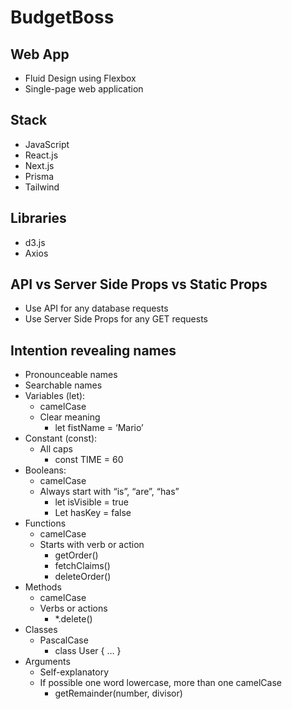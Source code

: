 # BudgetBoss

## Web App

- Fluid Design using Flexbox
- Single-page web application

## Stack

- JavaScript
- React.js
- Next.js
- Prisma
- Tailwind

## Libraries

- d3.js
- Axios

## API vs Server Side Props vs Static Props
- Use API for any database requests
- Use Server Side Props for any GET requests

## Intention revealing names
- Pronounceable names
- Searchable names
- Variables (let):
    - camelCase
    - Clear meaning
        - let fistName = ‘Mario’
- Constant (const):
    - All caps
        - const TIME = 60 
- Booleans:
    - camelCase
    - Always start with “is”, “are”, “has”
        - let isVisible = true
        - Let hasKey = false
- Functions
    - camelCase
    - Starts with verb or action
        - getOrder()
        - fetchClaims()
        - deleteOrder()
- Methods
    - camelCase
    - Verbs or actions
        - *.delete()
- Classes
    - PascalCase
        - class User { … }
- Arguments
    - Self-explanatory
    - If possible one word lowercase, more than one camelCase
        - getRemainder(number, divisor)
